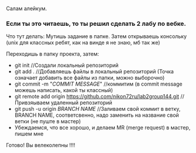 ﻿Салам алейкум.
### Если ты это читаешь, то ты решил сделать 2 лабу по вебке. 
Что тут делать: 
Мутишь задание в папке. 
Затем открываешь консольку (unix для классных ребят, как на винде я не знаю, мб так же)

Переходишь в папку проекта, затем:

* git init //Создали локальный репозиторий
* git add . //Добавляешь файлы в локальный репозиторий (Точка означает добавить все файлы из папки, можно выборочно)
* git commit -m "*COMMIT MESSAGE*" //коммитим (в commit message можешь написать, какой ты классный)
* git remote add origin https://github.com/nikon72ru/lab2group144.git //Привзяываем удаленный репозиторий
* git push -u origin *BRANCH NAME* //Заливаем свой коммит в ветку, BRANCH NAME, соответсвенно, надо заменить на название свой ветки (не пуште в мастер)
* Убеждаемся, что все хорошо, и делаем MR (merge request) в мастер, пишем мне

Готово! Вы велеколепны !!!!
